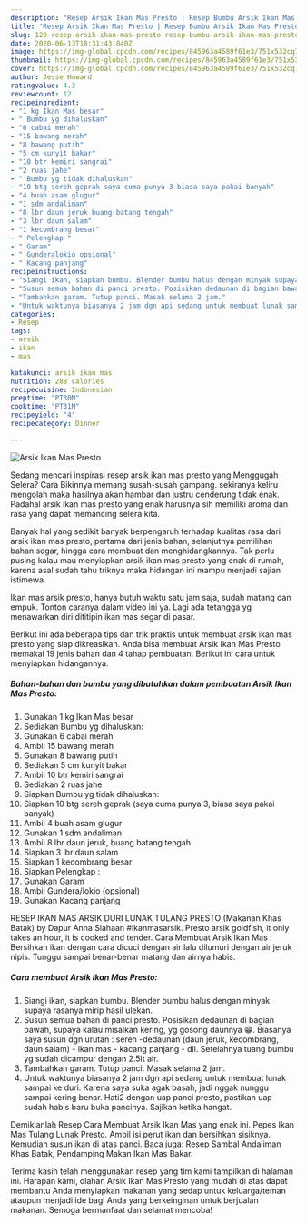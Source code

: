 ```yaml
---
description: "Resep Arsik Ikan Mas Presto | Resep Bumbu Arsik Ikan Mas Presto Yang Lezat"
title: "Resep Arsik Ikan Mas Presto | Resep Bumbu Arsik Ikan Mas Presto Yang Lezat"
slug: 120-resep-arsik-ikan-mas-presto-resep-bumbu-arsik-ikan-mas-presto-yang-lezat
date: 2020-06-13T18:31:43.840Z
image: https://img-global.cpcdn.com/recipes/845963a4589f61e3/751x532cq70/arsik-ikan-mas-presto-foto-resep-utama.jpg
thumbnail: https://img-global.cpcdn.com/recipes/845963a4589f61e3/751x532cq70/arsik-ikan-mas-presto-foto-resep-utama.jpg
cover: https://img-global.cpcdn.com/recipes/845963a4589f61e3/751x532cq70/arsik-ikan-mas-presto-foto-resep-utama.jpg
author: Jesse Howard
ratingvalue: 4.3
reviewcount: 12
recipeingredient:
- "1 kg Ikan Mas besar"
- " Bumbu yg dihaluskan"
- "6 cabai merah"
- "15 bawang merah"
- "8 bawang putih"
- "5 cm kunyit bakar"
- "10 btr kemiri sangrai"
- "2 ruas jahe"
- " Bumbu yg tidak dihaluskan"
- "10 btg sereh geprak saya cuma punya 3 biasa saya pakai banyak"
- "4 buah asam glugur"
- "1 sdm andaliman"
- "8 lbr daun jeruk buang batang tengah"
- "3 lbr daun salam"
- "1 kecombrang besar"
- " Pelengkap "
- " Garam"
- " Gunderalokio opsional"
- " Kacang panjang"
recipeinstructions:
- "Siangi ikan, siapkan bumbu. Blender bumbu halus dengan minyak supaya rasanya mirip hasil ulekan."
- "Susun semua bahan di panci presto. Posisikan dedaunan di bagian bawah, supaya kalau misalkan kering, yg gosong daunnya 😁. Biasanya saya susun dgn urutan : sereh -dedaunan (daun jeruk, kecombrang, daun salam) - ikan mas - kacang panjang - dll. Setelahnya tuang bumbu yg sudah dicampur dengan 2.5lt air."
- "Tambahkan garam. Tutup panci. Masak selama 2 jam."
- "Untuk waktunya biasanya 2 jam dgn api sedang untuk membuat lunak sampai ke duri. Karena saya suka agak basah, jadi nggak nunggu sampai kering benar. Hati2 dengan uap panci presto, pastikan uap sudah habis baru buka pancinya. Sajikan ketika hangat."
categories:
- Resep
tags:
- arsik
- ikan
- mas

katakunci: arsik ikan mas 
nutrition: 288 calories
recipecuisine: Indonesian
preptime: "PT30M"
cooktime: "PT31M"
recipeyield: "4"
recipecategory: Dinner

---
```



![Arsik Ikan Mas Presto](https://img-global.cpcdn.com/recipes/845963a4589f61e3/751x532cq70/arsik-ikan-mas-presto-foto-resep-utama.jpg)

Sedang mencari inspirasi resep arsik ikan mas presto yang Menggugah Selera? Cara Bikinnya memang susah-susah gampang. sekiranya keliru mengolah maka hasilnya akan hambar dan justru cenderung tidak enak. Padahal arsik ikan mas presto yang enak harusnya sih memiliki aroma dan rasa yang dapat memancing selera kita.

Banyak hal yang sedikit banyak berpengaruh terhadap kualitas rasa dari arsik ikan mas presto, pertama dari jenis bahan, selanjutnya pemilihan bahan segar, hingga cara membuat dan menghidangkannya. Tak perlu pusing kalau mau menyiapkan arsik ikan mas presto yang enak di rumah, karena asal sudah tahu triknya maka hidangan ini mampu menjadi sajian istimewa.

Ikan mas arsik presto, hanya butuh waktu satu jam saja, sudah matang dan empuk. Tonton caranya dalam video ini ya. Lagi ada tetangga yg menawarkan diri dititipin ikan mas segar di pasar.


Berikut ini ada beberapa tips dan trik praktis untuk membuat arsik ikan mas presto yang siap dikreasikan. Anda bisa membuat Arsik Ikan Mas Presto memakai 19 jenis bahan dan 4 tahap pembuatan. Berikut ini cara untuk menyiapkan hidangannya.

<!--inarticleads1-->

##### Bahan-bahan dan bumbu yang dibutuhkan dalam pembuatan Arsik Ikan Mas Presto:

1. Gunakan 1 kg Ikan Mas besar
1. Sediakan  Bumbu yg dihaluskan:
1. Gunakan 6 cabai merah
1. Ambil 15 bawang merah
1. Gunakan 8 bawang putih
1. Sediakan 5 cm kunyit bakar
1. Ambil 10 btr kemiri sangrai
1. Sediakan 2 ruas jahe
1. Siapkan  Bumbu yg tidak dihaluskan:
1. Siapkan 10 btg sereh geprak (saya cuma punya 3, biasa saya pakai banyak)
1. Ambil 4 buah asam glugur
1. Gunakan 1 sdm andaliman
1. Ambil 8 lbr daun jeruk, buang batang tengah
1. Siapkan 3 lbr daun salam
1. Siapkan 1 kecombrang besar
1. Siapkan  Pelengkap :
1. Gunakan  Garam
1. Ambil  Gundera/lokio (opsional)
1. Gunakan  Kacang panjang


RESEP IKAN MAS ARSIK DURI LUNAK TULANG PRESTO (Makanan Khas Batak) by Dapur Anna Siahaan #ikanmasarsik. Presto arsik goldfish, it only takes an hour, it is cooked and tender. Cara Membuat Arsik Ikan Mas : Bersihkan ikan dengan cara dicuci dengan air lalu dilumuri dengan air jeruk nipis. Tunggu sampai benar-benar matang dan airnya habis. 

<!--inarticleads2-->

##### Cara membuat Arsik Ikan Mas Presto:

1. Siangi ikan, siapkan bumbu. Blender bumbu halus dengan minyak supaya rasanya mirip hasil ulekan.
1. Susun semua bahan di panci presto. Posisikan dedaunan di bagian bawah, supaya kalau misalkan kering, yg gosong daunnya 😁. Biasanya saya susun dgn urutan : sereh -dedaunan (daun jeruk, kecombrang, daun salam) - ikan mas - kacang panjang - dll. Setelahnya tuang bumbu yg sudah dicampur dengan 2.5lt air.
1. Tambahkan garam. Tutup panci. Masak selama 2 jam.
1. Untuk waktunya biasanya 2 jam dgn api sedang untuk membuat lunak sampai ke duri. Karena saya suka agak basah, jadi nggak nunggu sampai kering benar. Hati2 dengan uap panci presto, pastikan uap sudah habis baru buka pancinya. Sajikan ketika hangat.


Demikianlah Resep Cara Membuat Arsik Ikan Mas yang enak ini. Pepes Ikan Mas Tulang Lunak Presto. Ambil isi perut ikan dan bersihkan sisiknya. Kemudian susun ikan di atas panci. Baca juga: Resep Sambal Andaliman Khas Batak, Pendamping Makan Ikan Mas Bakar. 

Terima kasih telah menggunakan resep yang tim kami tampilkan di halaman ini. Harapan kami, olahan Arsik Ikan Mas Presto yang mudah di atas dapat membantu Anda menyiapkan makanan yang sedap untuk keluarga/teman ataupun menjadi ide bagi Anda yang berkeinginan untuk berjualan makanan. Semoga bermanfaat dan selamat mencoba!
